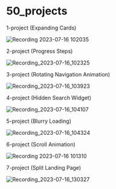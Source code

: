 # 50_projects

1-project (Expanding Cards)

![Recording 2023-07-16 102035](https://github.com/MrGoodo/50_projects/assets/110602771/13be6a4d-7030-4fed-8e29-6a5e2da16c3a)

2-project (Progress Steps)

![Recording_2023-07-16_102325](https://github.com/MrGoodo/50_projects/assets/110602771/c89b3e77-c8c8-4941-ae42-61bdb42136f6)

3-project (Rotating Navigation Animation) 

![Recording_2023-07-16_103923](https://github.com/MrGoodo/50_projects/assets/110602771/3d735aaf-e920-49e8-9758-55e3ef6a55f2)


4-project (Hidden Search Widget)

![Recording_2023-07-16_104107](https://github.com/MrGoodo/50_projects/assets/110602771/5303d15b-417f-4cfb-b37a-e507cd391a81)

5-project (Blurry Loading)

![Recording_2023-07-16_104324](https://github.com/MrGoodo/50_projects/assets/110602771/4eee758b-7f92-4c7c-8157-f49115622683)

6-project (Scroll Animation)

![Recording 2023-07-16 101310](https://github.com/MrGoodo/50_projects/assets/110602771/7f0ec864-e1cf-4950-b89a-12e627f8e11a)

7-project (Split Landing Page)

![Recording_2023-07-16_130327](https://github.com/MrGoodo/50_projects/assets/110602771/efd47591-9b4e-454d-9d2c-c94fcd7ec2f4)

